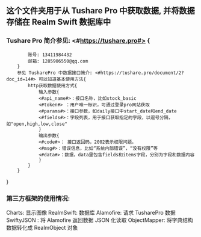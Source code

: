 ## 这个文件夹用于从 Tushare Pro 中获取数据, 并将数据存储在 Realm Swift 数据库中
### Tushare Pro 简介参见:  <#https://tushare.pro#>  {
            账号: 13411984432
            邮箱: 1285906550@qq.com
        }
        参见 TusharePro 中数据接口简介: <#https://tushare.pro/document/2?doc_id=14#> 可以知道基本使用方法{
            http获取数据使用方式{
                输入参数{
                <#api_name#>：接口名称，比如stock_basic
                <#token#> ：用户唯一标识，可通过登录pro网站获取
                <#params#>：接口参数，如daily接口中start_date和end_date
                <#fields#>：字段列表，用于接口获取指定的字段，以逗号分隔，如"open,high,low,close"
                }
                输出参数{
                <#code#>： 接口返回码，2002表示权限问题。
                <#msg#>：错误信息，比如“系统内部错误”，“没有权限”等
                <#data#>：数据，data里包含fields和items字段，分别为字段和数据内容
                }
            }
        }
}

### 第三方框架的使用情况: 
Charts: 显示图像
RealmSwift: 数据库
Alamofire: 请求 TusharePro 数据
SwiftyJSON : 将 Alamofire 返回数据 JSON 化读取
ObjectMapper: 将字典结构数据转化成 RealmObject 对象
    
        
